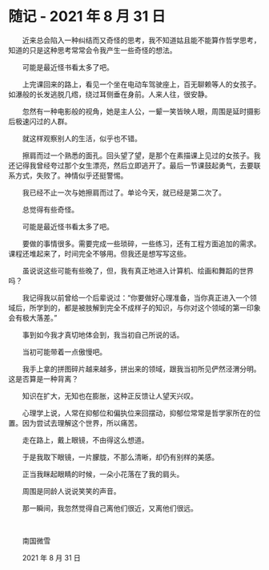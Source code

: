 # 随记 - 2021 年 8 月 31 日

　　近来总会陷入一种纠结而又奇怪的思考，我不知道姑且能不能算作哲学思考，知道的只是这种思考常常会令我产生一些奇怪的想法。

　　可能是最近怪书看太多了吧。

　　上完课回来的路上，看见一个坐在电动车驾驶座上，百无聊赖等人的女孩子。如瀑般的长发逃脱几绺，绕过耳侧垂在身前。人来人往，很安静。

　　忽然有一种电影般的视角，她是主人公，一颦一笑皆映人眼，周围是延时摄影后极速闪过的人群。

　　就这样观察别人的生活，似乎也不错。

　　擦肩而过一个熟悉的面孔。回头望了望，是那个在素描课上见过的女孩子。我还记得我曾经夸过那个女生漂亮，然后立即逃开了。最后一节课鼓起勇气，去要联系方式，失败了。神情似乎还挺警惕。

　　我已经不止一次与她擦肩而过了。单论今天，就已经是第二次了。

　　总觉得有些奇怪。

　　可能是最近怪书看太多了吧。

　　要做的事情很多。需要完成一些琐碎，一些练习，还有工程方面追加的需求。课程还堆起来了，时间完全不够用。但我还是想写写这些。

　　虽说说这些可能有些晚了，但，我有真正地进入计算机、绘画和舞蹈的世界吗？

　　我记得我以前曾给一个后辈说过：“你要做好心理准备，当你真正进入一个领域后，所学到的，都是被肢解到完全不成样子的知识，与你对这个领域的第一印象会有极大落差。”

　　事到如今我才真切地体会到，我当初自己所说的话。

　　当初可能带着一点傲慢吧。

　　我手上拿的拼图碎片越来越多，拼出来的领域，跟我当初所见俨然泾渭分明。这是否算是一种背离？

　　知识在扩大，无知也在膨胀，这种正反馈让人望天兴叹。

　　心理学上说，人常在抑郁位和偏执位来回摆动，抑郁位常常是哲学家所在的位置。因为尝试去理解这个世界，所以痛苦。

　　走在路上，戴上眼镜，不由得这么想道。

　　于是我取下眼镜，一片朦胧，不那么清晰，却仍有别样的美感。

　　正当我眯起眼睛的时候，一朵小花落在了我的肩头。

　　周围是同龄人说说笑笑的声音。

　　那一瞬间，我忽然觉得自己离他们很近，又离他们很远。


<br />

　　南国微雪

　　2021 年 8 月 31 日
